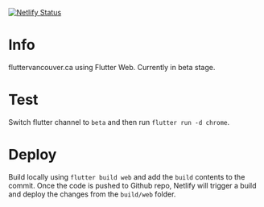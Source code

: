 [![Netlify Status](https://api.netlify.com/api/v1/badges/18f570a1-97f9-4e64-be23-f9b26ebf1279/deploy-status)](https://app.netlify.com/sites/compassionate-chandrasekhar-dfa50c/deploys)

# Info

fluttervancouver.ca using Flutter Web. Currently in beta stage.

# Test

Switch flutter channel to ```beta``` and then run ```flutter run -d chrome```.

# Deploy

Build locally using ```flutter build web``` and add the ```build``` contents to the commit. Once the code is pushed to Github repo, Netlify will trigger a build and deploy the changes from the ```build/web``` folder.
